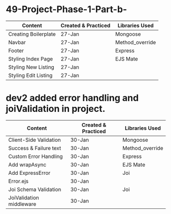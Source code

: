 # 49-Project-Phase-1-Part-b-


| Content                | Created & Practiced | Libraries Used |
|------------------------|--------------------|----------------|
| Creating Boilerplate   | 27-Jan             | Mongoose       |
| Navbar                 | 27-Jan             | Method_override|
| Footer                 | 27-Jan             | Express        |
| Styling Index Page     | 27-Jan             | EJS Mate       |
| Styling New Listing    | 27-Jan             |                |
| Styling Edit Listing   | 27-Jan             |                |  
 
# dev2 added error handling and joiValidation in project.

| Content                | Created & Practiced | Libraries Used |
|------------------------|--------------------|----------------|
| Client-Side Validation   | 30-Jan             | Mongoose       |
| Success & Failure text   | 30-Jan             | Method_override|
| Custom Error Handling    | 30-Jan             | Express        |
| Add wrapAsync            | 30-Jan             | EJS Mate       |
| Add ExpressError         | 30-Jan             | Joi            |
| Error.ejs                | 30-Jan             |                |  
| Joi Schema Validation    | 30-Jan             | Joi            |
| JoiValidation middleware | 30-Jan             |                |  
  
